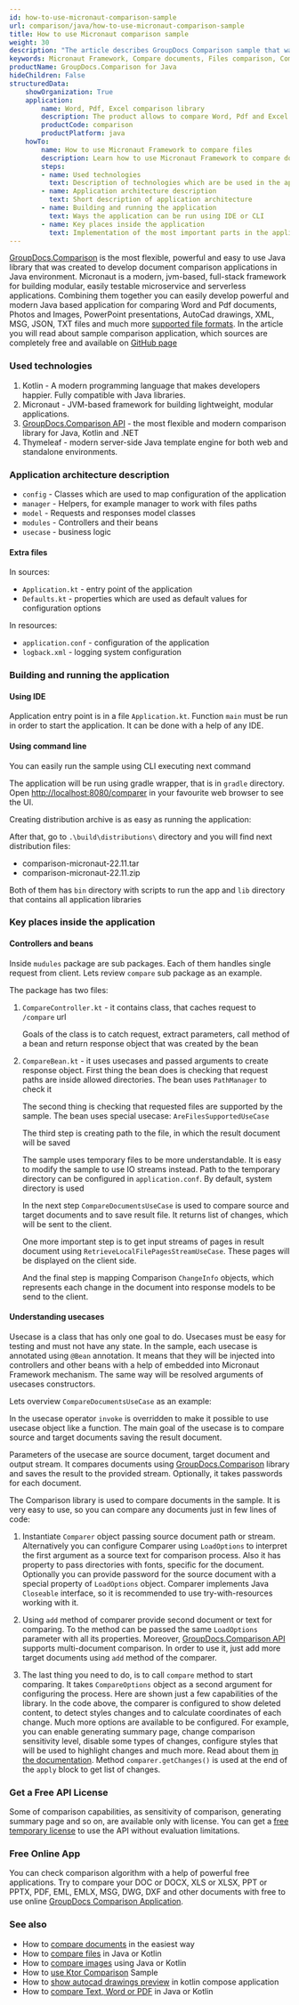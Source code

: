 ```yaml
---
id: how-to-use-micronaut-comparison-sample
url: comparison/java/how-to-use-micronaut-comparison-sample
title: How to use Micronaut comparison sample
weight: 30
description: "The article describes GroupDocs Comparison sample that was created using Micronaut Framework"
keywords: Micronaut Framework, Compare documents, Files comparison, Comparison library for Micronaut Framework
productName: GroupDocs.Comparison for Java
hideChildren: False
structuredData:
    showOrganization: True
    application:
        name: Word, Pdf, Excel comparison library
        description: The product allows to compare Word, Pdf and Excel files
        productCode: comparison
        productPlatform: java
    howTo:
        name: How to use Micronaut Framework to compare files
        description: Learn how to use Micronaut Framework to compare documents
        steps:
        - name: Used technologies
          text: Description of technologies which are be used in the application
        - name: Application architecture description
          text: Short description of application architecture
        - name: Building and running the application
          text: Ways the application can be run using IDE or CLI
        - name: Key places inside the application
          text: Implementation of the most important parts in the application
---
```

[GroupDocs.Comparison](https://products.groupdocs.com/comparison) is the most flexible, powerful and easy to use Java library that was created to develop document comparison applications in Java environment. Micronaut is a modern, jvm-based, full-stack framework for building modular, easily testable microservice and serverless applications. Combining them together you can easily develop powerful and modern Java based application for comparing Word and Pdf documents, Photos and Images, PowerPoint presentations, AutoCad drawings, XML, MSG, JSON, TXT files and much more [supported file formats](/comparison/java/supported-document-formats/). In the article you will read about sample comparison application, which sources are completely free and available on [GitHub page](https://github.com/groupdocs-comparison/GroupDocs.Comparison-for-Java/tree/a5e2a25/Demos/Micronaut)

### Used technologies 

1. Kotlin - A modern programming language that makes developers happier. Fully compatible with Java libraries.
2. Micronaut - JVM-based framework for building lightweight, modular applications.
3. [GroupDocs.Comparison API](https://products.groupdocs.com/comparison/) - the most flexible and modern comparison library for Java, Kotlin and .NET
4. Thymeleaf  - modern server-side Java template engine for both web and standalone environments.

### Application architecture description

* `config` - Classes which are used to map configuration of the application
* `manager` - Helpers, for example manager to work with files paths
* `model` - Requests and responses model classes
* `modules` - Controllers and their beans
* `usecase` - business logic

#### Extra files

In sources:

* `Application.kt` - entry point of the application
* `Defaults.kt` - properties which are used as default values for configuration options

In resources:

* `application.conf` - configuration of the application
* `logback.xml` - logging system configuration

### Building and running the application

#### Using IDE

Application entry point is in a file `Application.kt`. Function `main` must be run in order to start the application. It can be done with a help of any IDE. 

#### Using command line

You can easily run the sample using CLI executing next command

<script src="https://gist.github.com/groupdocs-comparison-gists/6987202c524f6c430eae2669bad8c64b.js"></script>

The application will be run using gradle wrapper, that is in `gradle` directory. Open [http://localhost:8080/comparer](http://localhost:8080/comparison) in your favourite web browser to see the UI.

Creating distribution archive is as easy as running the application:

<script src="https://gist.github.com/groupdocs-comparison-gists/a57bf4fbc4e6aaeee637e5daf4fa5824.js"></script>

After that, go to `.\build\distributions\` directory and you will find next distribution files:

* comparison-micronaut-22.11.tar
* comparison-micronaut-22.11.zip

Both of them has `bin` directory with scripts to run the app and `lib` directory that contains all application libraries

### Key places inside the application

#### Controllers and beans

Inside `mudules` package are sub packages. Each of them handles single request from client. Lets review `compare` sub package as an example.

The package has two files:

1. `CompareController.kt` - it contains class, that caches request to `/compare` url

    <script src="https://gist.github.com/groupdocs-comparison-gists/ea8d8e0466e35d7e1c21b97f5b1a658b.js"></script>

    Goals of the class is to catch request, extract parameters, call method of a bean and return response object that was created by the bean
2. `CompareBean.kt` - it uses usecases and passed arguments to create response object.
    First thing the bean does is checking that request paths are inside allowed directories. The bean uses `PathManager` to check it  

    <script src="https://gist.github.com/groupdocs-comparison-gists/80121384a48c0bd18adf82471ec06158.js"></script>

    The second thing is checking that requested files are supported by the sample. The bean uses special usecase: `AreFilesSupportedUseCase`

    <script src="https://gist.github.com/groupdocs-comparison-gists/d967ad8ff4850452d20be766fc80e540.js"></script>

    The third step is creating path to the file, in which the result document will be saved

    <script src="https://gist.github.com/groupdocs-comparison-gists/e5fbb26f52bd2a20e6ba7e918761bc60.js"></script>

    The sample uses temporary files to be more understandable. It is easy to modify the sample to use IO streams instead. Path to the temporary directory can be configured in `application.conf`. By default, system directory is used

    In the next step `CompareDocumentsUseCase` is used to compare source and target documents and to save result file. It returns list of changes, which will be sent to the client.

    <script src="https://gist.github.com/groupdocs-comparison-gists/8c38027c876bcdb257a410ed9ed295b6.js"></script>

     One more important step is to get input streams of pages in result document using `RetrieveLocalFilePagesStreamUseCase`. These pages will be displayed on the client side. 

    <script src="https://gist.github.com/groupdocs-comparison-gists/3a9ae7912f345b02e45a2469287ffed6.js"></script>

    And the final step is mapping Comparison `ChangeInfo` objects, which represents each change in the document into response models to be send to the client.

#### Understanding usecases

Usecase is a class that has only one goal to do. Usecases must be easy for testing and must not have any state. In the sample, each usecase is annotated using `@Bean` annotation. It means that they will be injected into controllers and other beans with a help of embedded into Micronaut Framework mechanism. The same way will be resolved arguments of usecases constructors.

Lets overview `CompareDocumentsUseCase` as an example:

In the usecase operator `invoke` is overridden to make it possible to use usecase object like a function. The main goal of the usecase is to compare source and target documents saving the result document.

<script src="https://gist.github.com/groupdocs-comparison-gists/a73539b2fdb66f8cde9495beb47d5fc5.js"></script>

Parameters of the usecase are source document, target document and output stream. It compares documents using [GroupDocs.Comparison](https://products.groupdocs.com/comparison/java) library and saves the result to the provided stream. Optionally, it takes passwords for each document.

The Comparison library is used to compare documents in the sample. It is very easy to use, so you can compare any documents just in few lines of code:

1. Instantiate `Comparer` object passing source document path or stream.
        Alternatively you can configure Comparer using `LoadOptions` to interpret the first argument as a source text for comparison process. Also it has property to pass directories with fonts, specific for the document. Optionally you can provide password for the source document with a special property of `LoadOptions` object. Comparer implements Java `Closeable` interface, so it is recommended to use try-with-resources working with it.

    <script src="https://gist.github.com/groupdocs-comparison-gists/cded4b9f8a4f1fd1ec4ae1de61c3b15a.js"></script>

2. Using `add` method of comparer provide second document or text for comparing. To the method can be passed the same `LoadOptions` parameter with all its properties. Moreover, [GroupDocs.Comparison API](https://products.groupdocs.com/comparison/java/) supports multi-document comparison. In order to use it, just add more target documents using `add` method of the comparer.

    <script src="https://gist.github.com/groupdocs-comparison-gists/180ae9b27854c4b11dde7854e6ead725.js"></script>

3. The last thing you need to do, is to call `compare` method to start comparing. It takes `CompareOptions` object as a second argument for configuring the process. Here are shown just a few capabilities of the library. In the code above, the comparer is configured to show deleted content, to detect styles changes and to calculate coordinates of each change. Much more options are available to be configured. For example, you can enable generating summary page, change comparison sensitivity level, disable some types of changes, configure styles that will be used to highlight changes and much more. Read about them [in the documentation](/comparison/java/getting-started/).
Method `comparer.getChanges()` is used at the end of the `apply` block to get list of changes. 

### Get a Free API License

Some of comparison capabilities, as sensitivity of comparison, generating summary page and so on, are available only with license. You can get a [free temporary license](https://purchase.groupdocs.com/temporary-license) to use the API without evaluation limitations.

### Free Online App
You can check comparison algorithm with a help of powerful free applications.
Try to compare your DOC or DOCX, XLS or XLSX, PPT or PPTX, PDF, EML, EMLX, MSG, DWG, DXF and other documents with free to use online [GroupDocs Comparison Application](https://products.groupdocs.app/comparison).

### See also

* How to [compare documents](/comparison/java/how-to-compare-documents-in-the-easiest-way) in the easiest way
* How to [compare files](/comparison/java/how-to-compare-files-in-java-or-kotlin) in Java or Kotlin
* How to [compare images](/comparison/java/how-to-compare-images-using-java-or-kotlin) using Java or Kotlin
* How to [use Ktor Comparison](/comparison/java/how-to-use-ktor-comparison-sample) Sample
* How to [show autocad drawings preview](/comparison/java/how-to-show-autocad-drawings-preview-in-kotlin-compose-application) in kotlin compose application 
* How to [compare Text, Word or PDF](/comparison/java/how-to-compare-text-word-pdf-in-java-or-kotlin) in Java or Kotlin
